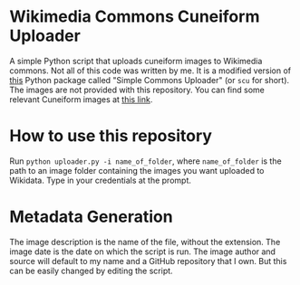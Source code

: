 # Wikimedia Commons Cuneiform Uploader
A simple Python script that uploads cuneiform images to Wikimedia commons. Not all of this code was written by me. It is a modified version of [this](https://github.com/fastily/simple-commons-uploader) Python package called "Simple Commons Uploader" (or `scu` for short). The images are not provided with this repository. You can find some relevant Cuneiform images at [this link](https://github.com/vkethana/cuneiform_convert/).
# How to use this repository
Run `python uploader.py -i name_of_folder`, where `name_of_folder` is the path to an image folder containing the images you want uploaded to Wikidata. Type in your credentials at the prompt.

# Metadata Generation
The image description is the name of the file, without the extension. The image date is the date on which the script is run.
The image author and source will default to my name and a GitHub repository that I own. But this can be easily changed by editing the script.
